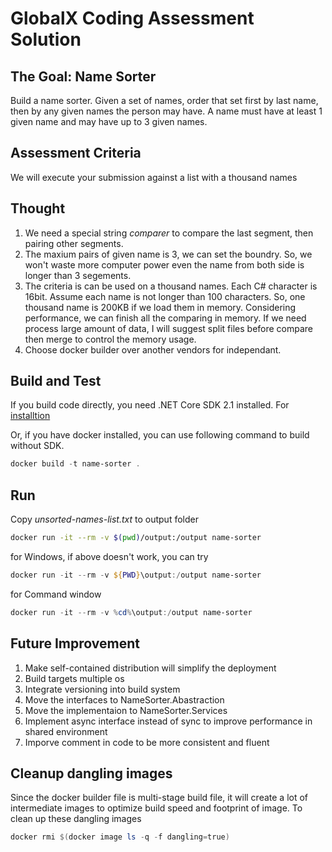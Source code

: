 # GlobalX Coding Assessment Solution

## The Goal: Name Sorter

Build a name sorter. Given a set of names, order that set first by last name, then by any given names the person may have. A
name must have at least 1 given name and may have up to 3 given names.

## Assessment Criteria
We will execute your submission against a list with a thousand names

## Thought
1. We need a special string *comparer* to compare the last segment, then pairing other segments.
2. The maxium pairs of given name is 3, we can set the boundry. So, we won't waste more computer power even the name from both side is longer than 3 segements.
3. The criteria is can be used on a thousand names. Each C# character is 16bit. Assume each name is not longer than 100 characters. So, one thousand name is 200KB if we load them in memory. Considering performance, we can finish all the comparing in memory. If we need process large amount of data, I will suggest split files before compare then merge to control the memory usage.
4. Choose docker builder over another vendors for independant.

## Build and Test
If you build code directly, you need .NET Core SDK 2.1 installed. For [installtion](https://www.microsoft.com/net/learn/get-started/windows)

Or, if you have docker installed, you can use following command to build without SDK.

```PowerShell
docker build -t name-sorter .
```

## Run
Copy *unsorted-names-list.txt* to output folder
```sh
docker run -it --rm -v $(pwd)/output:/output name-sorter
```

for Windows, if above doesn't work, you can try
```PowerShell
docker run -it --rm -v ${PWD}\output:/output name-sorter
```
for Command window
```PowerShell
docker run -it --rm -v %cd%\output:/output name-sorter
```

## Future Improvement
1. Make self-contained distribution will simplify the deployment
2. Build targets multiple os
3. Integrate versioning into build system
4. Move the interfaces to NameSorter.Abastraction
5. Move the implementaion to NameSorter.Services
6. Implement async interface instead of sync to improve performance in shared environment
7. Imporve comment in code to be more consistent and fluent


## Cleanup dangling images
Since the docker builder file is multi-stage build file, it will create a lot of intermediate images to optimize build speed and footprint of image. To clean up these dangling images
```Powershell
docker rmi $(docker image ls -q -f dangling=true)
```


